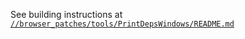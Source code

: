 See building instructions at [`//browser_patches/tools/PrintDepsWindows/README.md`](../browser_patches/tools/PrintDepsWindows/README.md)

